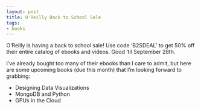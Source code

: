 ```yaml
---
layout: post
title: O'Reilly Back to School Sale
tags:
- books
---
```

O’Reilly is having a back to school sale! Use code ‘B2SDEAL’ to get 50% off their entire catalog of ebooks and videos. Good ‘til September 28th.

I’ve already bought too many of their ebooks than I care to admit, but here are some upcoming books (due this month) that I’m looking forward to grabbing:

- Designing Data Visualizations
- MongoDB and Python
- GPUs in the Cloud
